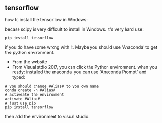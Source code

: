 ## tensorflow

how to install the tensorflow in Windows:

becase scipy is very difficult to install in Windows. It's very hard use:
```Shell Session
pip install tensorflow 
```
if you do have some wrong with it.
Maybe you should use 'Anaconda' to get the python environment.
* From the website
* From Visual stdio 2017, you can click the Python environment.
when you ready: installed the anaconda. you can use 'Anaconda Prompt'
and typed:

```shell Session
# you should change #Alias# to you own name
conda create -n #Alias#
# activeate the environment
activate #Alias#
# just use pip
pip install tensorflow 
```
then add the environment to visual studio.


